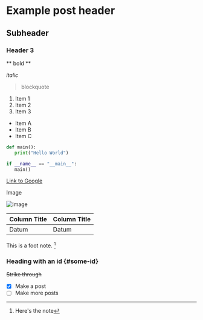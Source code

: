 # Example post header

## Subheader

### Header 3

** bold **

*italic*

> blockquote

1. Item 1
2. Item 2
3. Item 3

 - Item A
 - Item B
 - Item C

 ```python
def main():
    print("Hello World")

if __name__ == "__main__":
    main()
 ```

 [Link to Google](https://www.google.com)

Image

 ![image](https://avatars1.githubusercontent.com/u/10603766?s=40&v=4)

 | Column Title | Column Title |
 | ------------ | ------------ |
 | Datum        | Datum        |


 This is a foot note. [^1]

 [^1]: Here's the note

 ### Heading with an id {#some-id}

 ~~Strike through~~

 - [x] Make a post
 - [ ] Make more posts
